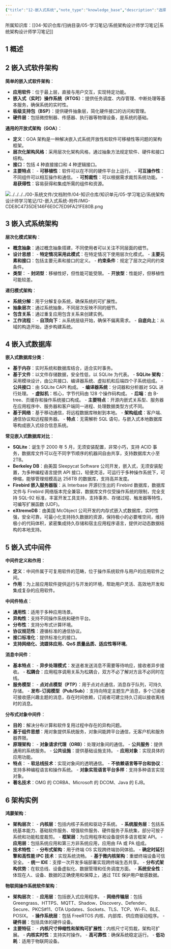 ```yaml
---
{"title":"12-嵌入式系统","note_type":"knowledge_base","description":"选择案例","tags":["软考","系统架构设计师"],"create_time":"2024-08-26","update_time":"2025-02-19","dg-home":false,"dg-publish":true,"aliase":[],"knowledge_type":"学习笔记","root":"系统架构设计师学习笔记","permalink":"/04-知识仓库/知识单元/05-学习笔记/系统架构设计师学习笔记/12-嵌入式系统/","dgPassFrontmatter":true,"noteIcon":"","created":"2024-08-26","updated":"2025-02-19"}
---
```



所属知识库：[[04-知识仓库/归纳目录/05-学习笔记/系统架构设计师学习笔记\|系统架构设计师学习笔记]]

## 1 概述

## 2 嵌入式软件架构

**简单的嵌入式软件架构**：
- **应用软件**：位于最上层，直接与用户交互，实现特定功能。
- **嵌入式（实时）操作系统（RTOS）**：提供任务调度、内存管理、中断处理等基本服务，确保系统的实时性。
- **板级支持包（BSP）**：提供硬件抽象层，简化硬件接口的访问和管理。
- **硬件层**：包括微控制器、传感器、执行器等物理设备，是系统的基础。

**通用的开放式架构（GOA）**：
- **定义**：GOA 架构是一种解决嵌入式系统开放性和软件可移植性等问题的架构框架。
- **层次化架构风格**：采用层次化架构风格，通过抽象方法规定软件、硬件和接口结构。
- **接口**：包括 4 种直接接口和 4 种逻辑接口。
- **主要特点**：
		- **可移植性**：软件可以在不同的硬件平台上运行。
		- **可互操作性**：不同组件可以相互操作和通信。
		- **可剪裁性**：可以根据需求裁剪系统功能。
		- **易获得性**：容易获得和集成所需的组件和资源。

![../../../../00-系统文件/文档附件/04-知识仓库/知识单元/05-学习笔记/系统架构设计师学习笔记/12-嵌入式系统-附件/IMG-CDE8C4735DE146F6E0C7ED9FA21FE80B.png](/img/user/00-%E7%B3%BB%E7%BB%9F%E6%96%87%E4%BB%B6/%E6%96%87%E6%A1%A3%E9%99%84%E4%BB%B6/04-%E7%9F%A5%E8%AF%86%E4%BB%93%E5%BA%93/%E7%9F%A5%E8%AF%86%E5%8D%95%E5%85%83/05-%E5%AD%A6%E4%B9%A0%E7%AC%94%E8%AE%B0/%E7%B3%BB%E7%BB%9F%E6%9E%B6%E6%9E%84%E8%AE%BE%E8%AE%A1%E5%B8%88%E5%AD%A6%E4%B9%A0%E7%AC%94%E8%AE%B0/12-%E5%B5%8C%E5%85%A5%E5%BC%8F%E7%B3%BB%E7%BB%9F-%E9%99%84%E4%BB%B6/IMG-CDE8C4735DE146F6E0C7ED9FA21FE80B.png)

## 3 嵌入式系统架构

**层次化模式架构**：
- **概念抽象**：通过概念抽象搭建，不同使用者可以关注不同层面的细节。
- **设计思想**：
		- **特定情况采用此模式**：在特定情况下使用层次化模式。
		- **主要元素和接口**：包括主要元素和接口的定义。
		- **约束条件**：规定了层次之间的约束条件。
- **类型**：
		- **封闭型**：移植性好，但性能可能受限。
		- **开放型**：性能好，但移植性可能较差。

**递归模式架构**：
- **系统分解**：用于分解复杂系统，确保系统的可扩展性。
- **抽象层次**：通过系统抽象，不同层次反映不同的细节。
- **包含关系**：通过重复应用包含关系来创建实例。
- **工作流程**：
		- **自顶向下**：从系统层级开始，确保不偏离需求。
		- **自底向上**：从域的构造开始，逐步构建系统。

## 4 嵌入式数据库

**嵌入式数据库分类**：
- **基于内存**：实时系统和数据库结合，适合实时事务。
- **基于文件**：以文件存储数据，安全性低，以 SQLite 为代表。
		- **SQLite 架构**：采用模块设计，由公共接口、编译器系统、虚拟机和后端四个子系统组成。
				- **公共接口**：由 SQLite CAPI 构成。
				- **编译器系统**：分词器和分析器对 SQL 进行处理。
				- **虚拟机**：核心，字节代码由 128 个操作码构成。
				- **后端**：由 B-tree、页缓存和操作系统接口构成。
		- **主要特点**：开源内嵌式关系型、服务器在应用程序中、服务器和客户端同一进程、处理数据类型方式不同。
- **基于网络**：基于移动通信，将远程数据库映射到本地。
		- **架构组成**：客户端、通信协议和远程服务器。
		- **特点**：无需解析 SQL 语句，与嵌入式本地数据库等构成嵌入式综合信息系统。

**常见嵌入式数据库对比**：
- **SQLite**：诞生于 2000 年 5 月，无须安装配置，非常小巧，支持 ACID 事务，数据库文件可以在不同字节顺序的机器间自由共享，支持数据库大小至 2TB。
- **Berkeley DB**：由美国 Sleepycat Software 公司开发，嵌入式，无须安装配置，为多种编程语言提供 API 接口，轻便灵活，可运行于多种操作系统下，可伸缩，能够管理规模高达 256TB 的数据库，支持高并发度。
- **Firebird 嵌入服务器版**：从 Interbase 开源衍生出的 Firebird 数据库，数据库文件与 Firebird 网络版本完全兼容，数据库文件仅受操作系统的限制，完全支持 SQL-92 标准，丰富开发工具支持，支持事务、存储过程、触发器等特性，可编写扩展函数 (UDF)。
- **eXtremeDB**：由美国 McObject 公司开发的内存式嵌入式数据库，实时性强，安全可靠，可最小化支持持久数据的资源，保持极小的必要堆空间，维持极小的代码体积，紧密集成持久存储和宿主应用程序语言，提供对动态数据结构的本地支持。

## 5 嵌入式中间件

**中间件定义和作用**：
- **定义**：中间件属于可复用软件的范畴，位于操作系统软件与用户的应用软件之间。
- **作用**：为上层应用软件提供运行与开发的环境，帮助用户灵活、高效地开发和集成复杂的应用软件。

**中间件特点**：
- **通用性**：适用于多种应用场景。
- **异构性**：支持不同操作系统和硬件平台。
- **分布性**：支持分布式计算环境。
- **协议规范性**：遵循标准的通信协议。
- **接口标准化**：提供标准化的接口。
- **支持网络化、流媒体应用、QoS 质量品质、适应性等环境**。

**消息中间件**：
- **基本特点**：
		- **异步处理模式**：发送者发送消息不需要等待响应，接收者异步接收。
		- **松耦合**：应用程序调用关系为松耦合，双方不必了解对方且不必同时在线。
- **服务模型**：
		- **点对点模型（PTP）**：用于点对点通信，消息存于队列，可持久存储。
		- **发布-订阅模型（Pub/Sub）**：支持向特定主题生产消息，多个订阅者可接收感兴趣主题的消息，存在时间依赖，订阅者可建立持久订阅以接收离线时的消息。

**分布式对象中间件**：
- **目的**：解决分布计算和软件复用过程中存在的异构问题。
- **基于组件思想**：用对象提供系统服务，对象间能跨平台通信，无客户机和服务器界限。
- **原理架构**：
		- **对象请求代理（ORB）**：处理对象间的通信。
		- **公共服务**：提供通用的系统服务。
		- **公共设施**：提供基础设施支持。
		- **应用对象**：实现具体的应用功能。
- **特点**：
		- **软总线技术**：实现对象间的透明通信。
		- **不依赖语言等平台和协议**：支持多种编程语言和操作系统。
		- **对象实现语言平台多样**：支持多种语言实现对象。
- **著名技术**：OMG 的 CORBA、Microsoft 的 DCOM、Java 的 EJB。

## 6 架构实例

**鸿蒙架构**：
- **架构层次**：
		- **内核层**：包括内核子系统和驱动子系统。
		- **系统服务层**：包括系统基本能力、基础软件服务、增强软件服务、硬件服务子系统集，部分可按子系统和功能粒度裁剪。
		- **框架层**：为应用程序和设备提供多语言框架 API。
		- **应用层**：包括系统应用和第三方非系统应用，应用由 FA 或 PA 组成。
- **技术特性**：
		- **分布式架构**：用于终端 OS 实现跨终端协同体验。
		- **确定时延引擎和高性能 IPC 技术**：实现系统流畅。
		- **基于微内核架构**：重塑终端设备可信安全。
		- **统一 IDE**：支撑一次开发多端部署实现跨终端生态共享。
		- **分布式架构优势**：在软总线、设备虚拟化、数据管理和任务调度方面。
		- **系统安全性**：体现在人、设备、数据的正确使用和保障上，通过 TEE 保护用户敏感数据。

**物联网操作系统软件架构**：
- **架构层次**：
		- **应用层**：包括嵌入式应用程序。
		- **网络传输层**：包括 Greengrass、HTTPS、MQTT、Shadow、Discovery、Defender、Secure、PKCS#11、OTA Updates、Sockets、TLS、TCP、Wi-Fi、BLE、POSIX。
		- **操作系统层**：包括 FreeRTOS 内核、内部库、供应商驱动程序。
		- **硬件层**：包括具体的硬件设备。
- **主要特征**：
		- **内核尺寸伸缩性和架构可扩展性**：内核尺寸可剪裁，架构可扩展。
		- **内核实时性**：支持实时操作。
		- **高可靠性**：确保系统稳定运行。
		- **低功耗**：适用于物联网设备。

